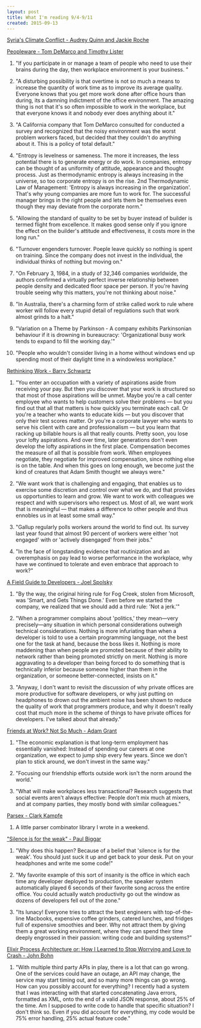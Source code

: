 ```yaml
---
layout: post
title: What I'm reading 9/4-9/11
created: 2015-09-13
---
```


[Syria's Climate Conflict - Audrey Quinn and Jackie Roche](http://yearsoflivingdangerously.tumblr.com/post/86898140738/this-comic-was-produced-in-partnership-by-years-of)

[Peopleware - Tom DeMarco and Timothy Lister](http://javatroopers.com/Peopleware.html)

1. "If you participate in or manage a team of people who need to use their brains during the day, then workplace environment is your business. "

2. "A disturbing possibility is that overtime is not so much a means to increase the quantity of work time as to improve its average quality. Everyone knows that you get more work done after office hours than during, its a damning indictment of the office environment. The amazing thing is not that it's so often impossible to work in the workplace, but that everyone knows it and nobody ever does anything about it."

3. "A California company that Tom DeMarco consulted for conducted a survey and recognized that the noisy environment was the worst problem workers faced, but decided that they couldn't do anything about it. This is a policy of total default."

4. "Entropy is levelness or sameness. The more it increases, the less potential there is to generate energy or do work. In companies, entropy can be thought of as uniformity of attitude, appearance and thought process. Just as thermodynamic entropy is always increasing in the universe, so too corporate entropy is on the rise. 2nd Thermodynamic Law of Management: 'Entropy is always increasing in the organization'. That's why young companies are more fun to work for. The successful manager brings in the right people and lets them be themselves even though they may deviate from the corporate norm."

5. "Allowing the standard of quality to be set by buyer instead of builder is termed flight from excellence. It makes good sense only if you ignore the effect on the builder's attitude and effectiveness, it costs more in the long run."

6. "Turnover engenders turnover. Poeple leave quickly so nothing is spent on training. Since the company does not invest in the individual, the individual thinks of nothing but moving on."

7. "On February 3, 1984, in a study of 32,346 companies worldwide, the authors confirmed a virtually perfect inverse relationship between people density and dedicated floor space per person. If you're having trouble seeing why this matters, you're not thinking about noise."

8. "In Australia, there's a charming form of strike called work to rule where worker will follow every stupid detail of regulations such that work almost grinds to a halt."

9. "Variation on a Theme by Parkinson - A company exhibits Parkinsonian behaviour if it is drowning in bureaucracy: 'Organizational busy work tends to expand to fill the working day.'"

10. "People who wouldn't consider living in a home without windows end up spending most of their daylight time in a windowless workplace."

[Rethinking Work - Barry Schwartz](http://www.nytimes.com/2015/08/30/opinion/sunday/rethinking-work.html)

1. "You enter an occupation with a variety of aspirations aside from receiving your pay. But then you discover that your work is structured so that most of those aspirations will be unmet. Maybe you're a call center employee who wants to help customers solve their problems — but you find out that all that matters is how quickly you terminate each call. Or you're a teacher who wants to educate kids — but you discover that only their test scores matter. Or you're a corporate lawyer who wants to serve his client with care and professionalism — but you learn that racking up billable hours is all that really counts. Pretty soon, you lose your lofty aspirations. And over time, later generations don't even develop the lofty aspirations in the first place. Compensation becomes the measure of all that is possible from work. When employees negotiate, they negotiate for improved compensation, since nothing else is on the table. And when this goes on long enough, we become just the kind of creatures that Adam Smith thought we always were."

2. "We want work that is challenging and engaging, that enables us to exercise some discretion and control over what we do, and that provides us opportunities to learn and grow. We want to work with colleagues we respect and with supervisors who respect us. Most of all, we want work that is meaningful — that makes a difference to other people and thus ennobles us in at least some small way."

3. "Gallup regularly polls workers around the world to find out. Its survey last year found that almost 90 percent of workers were either 'not engaged' with or 'actively disengaged' from their jobs."

4. "In the face of longstanding evidence that routinization and an overemphasis on pay lead to worse performance in the workplace, why have we continued to tolerate and even embrace that approach to work?"

[A Field Guide to Developers - Joel Spolsky](http://www.joelonsoftware.com/articles/FieldGuidetoDevelopers.html)

1. "By the way, the original hiring rule for Fog Creek, stolen from Microsoft, was 'Smart, and Gets Things Done.' Even before we started the company, we realized that we should add a third rule: 'Not a jerk.'"

2. "When a programmer complains about 'politics,' they mean—very precisely—any situation in which personal considerations outweigh technical considerations. Nothing is more infuriating than when a developer is told to use a certain programming language, not the best one for the task at hand, because the boss likes it. Nothing is more maddening than when people are promoted because of their ability to network rather than being promoted strictly on merit. Nothing is more aggravating to a developer than being forced to do something that is technically inferior because someone higher than them in the organization, or someone better-connected, insists on it."

3. "Anyway, I don't want to revisit the discussion of why private offices are more productive for software developers, or why just putting on headphones to drown out the ambient noise has been shown to reduce the quality of work that programmers produce, and why it doesn't really cost that much more in the scheme of things to have private offices for developers. I've talked about that already."

[Friends at Work? Not So Much - Adam Grant](http://www.nytimes.com/2015/09/06/opinion/sunday/adam-grant-friends-at-work-not-so-much.html?smid%3Dfb-nytimes&smtyp%3Dcur&_r%3D0)

1. "The economic explanation is that long-term employment has essentially vanished: Instead of spending our careers at one organization, we expect to jump ship every few years. Since we don't plan to stick around, we don't invest in the same way."

2. "Focusing our friendship efforts outside work isn't the norm around the world."

3. "What will make workplaces less transactional? Research suggests that social events aren't always effective: People don’t mix much at mixers, and at company parties, they mostly bond with similar colleagues."

[Parsex - Clark Kampfe](https://github.com/ckampfe/parsex)

1. A little parser combinator library I wrote in a weekend.

["Silence is for the weak" - Paul Biggar](http://blog.circleci.com/silence-is-for-the-weak/)

1. "Why does this happen? Because of a belief that 'silence is for the weak'. You should just suck it up and get back to your desk. Put on your headphones and write me some code!"

2. "My favorite example of this sort of insanity is the office in which each time any developer deployed to production, the speaker system automatically played 6 seconds of their favorite song across the entire office. You could actually watch productivity go out the window as dozens of developers fell out of the zone."

3. "Its lunacy! Everyone tries to attract the best engineers with top-of-the-line Macbooks, expensive coffee grinders, catered lunches, and fridges full of expensive smoothies and beer. Why not attract them by giving them a great working environment, where they can spend their time deeply engrossed in their passion: writing code and building systems?"

[Elixir Process Architecture or: How I Learned to Stop Worrying and Love to Crash - John Bohn](http://engineering-blog.alphasights.com/how-i-learned-to-stop-worrying-and-learned-to-love-the-crash/)

1. "With multiple third party APIs in play, there is a lot that can go wrong. One of the services could have an outage, an API may change, the service may start timing out, and so many more things can go wrong. How can you possibly account for everything? I recently had a system that I was interacting with that started concatenating Java errors, formatted as XML, onto the end of a valid JSON response, about 25% of the time. Am I supposed to write code to handle that specific situation? I don't think so. Even if you did account for everything, my code would be 75% error handling, 25% actual feature code."
